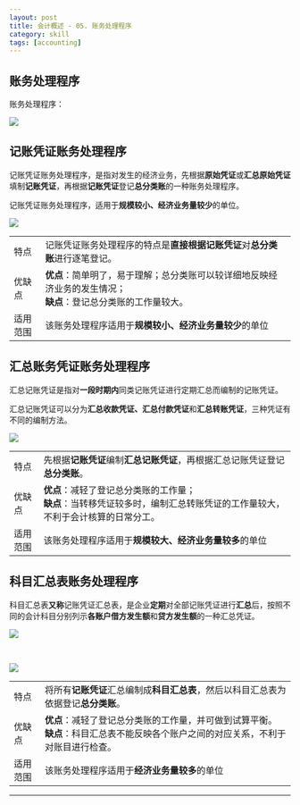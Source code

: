 ```yaml
---
layout: post
title: 会计概述 - 05. 账务处理程序
category: skill
tags: [accounting]
---
```


## 账务处理程序

账务处理程序：

![](https://www.hauchenglee.com/assets/images/accounting/one/账务处理程序.png)

## 记账凭证账务处理程序

记账凭证账务处理程序，是指对发生的经济业务，先根据**原始凭证**或**汇总原始凭证**填制**记账凭证**，再根据**记账凭证**登记**总分类账**的一种账务处理程序。

记账凭证账务处理程序，适用于**规模较小、经济业务量较少**的单位。

![](https://www.hauchenglee.com/assets/images/accounting/one/账务处理程序-记账凭证账务处理程序示意图.png)

<table>
    <tbody>
        <tr>
            <td>特点</td>
            <td>记账凭证账务处理程序的特点是<b>直接根据记账凭证</b>对<b>总分类账</b>进行逐笔登记。</td>
        </tr>
        <tr>
            <td>优缺点</td>
            <td><b>优点</b>：简单明了，易于理解；总分类账可以较详细地反映经济业务的发生情况；<br><b>缺点</b>：登记总分类账的工作量较大。</td>
        </tr>
        <tr>
            <td>适用<br>范围</td>
            <td>该账务处理程序适用于<b>规模较小、经济业务量较少</b>的单位</td>
        </tr>
    </tbody>
</table>

## 汇总账务凭证账务处理程序

汇总记账凭证是指对**一段时期内**同类记账凭证进行定期汇总而编制的记账凭证。

汇总记账凭证可以分为**汇总收款凭证、汇总付款凭证**和**汇总转账凭证**，三种凭证有不同的编制方法。

![](https://www.hauchenglee.com/assets/images/accounting/one/账务处理程序-汇总记账凭证账务处理程序示意图.png)

<table>
    <tbody>
        <tr>
            <td>特点</td>
            <td>先根据<b>记账凭证</b>编制<b>汇总记账凭证</b>，再根据汇总记账凭证登记<b>总分类账</b>。</td>
        </tr>
        <tr>
            <td>优缺点</td>
            <td><b>优点</b>：减轻了登记总分类账的工作量；<br><b>缺点</b>：当转移凭证较多时，编制汇总转账凭证的工作量较大，不利于会计核算的日常分工。</td>
        </tr>
        <tr>
            <td>适用<br>范围</td>
            <td>该账务处理程序适用于<b>规模较大、经济业务量较多</b>的单位</td>
        </tr>
    </tbody>
</table>

## 科目汇总表账务处理程序

科目汇总表**又称**记账凭证汇总表，是企业**定期**对全部记账凭证进行**汇总**后，按照不同的会计科目分别列示**各账户借方发生额**和**贷方发生额**的一种汇总凭证。

![](https://www.hauchenglee.com/assets/images/accounting/one/账务处理程序-科目汇总表.png)

<br>

![](https://www.hauchenglee.com/assets/images/accounting/one/账务处理程序-科目汇总表账务处理程序示意图.png)

<table>
    <tbody>
        <tr>
            <td>特点</td>
            <td>将所有<b>记账凭证</b>汇总编制成<b>科目汇总表</b>，然后以科目汇总表为依据登记<b>总分类账</b>。</td>
        </tr>
        <tr>
            <td>优缺点</td>
            <td><b>优点</b>：减轻了登记总分类账的工作量，并可做到试算平衡。<br><b>缺点</b>：科目汇总表不能反映各个账户之间的对应关系，不利于对账目进行检查。</td>
        </tr>
        <tr>
            <td>适用<br>范围</td>
            <td>该账务处理程序适用于<b>经济业务量较多</b>的单位</td>
        </tr>
    </tbody>
</table>

---